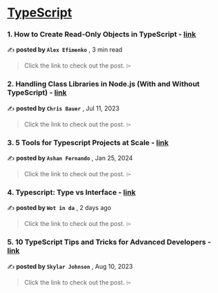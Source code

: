 
<h1><a href=https://medium.com/tag/typescript-tips/recommended target="_blank" rel="noopener noreferrer">TypeScript</a></h1>
<h3>1. How to Create Read-Only Objects in TypeScript - <a href=https://medium.com/@alexefimenko/how-to-create-read-only-objects-in-typescript-c1444ad9f28c?source=tag_recommended_feed---------0-84----------typescript_tips----------9afb8553_9205_475d_a718_adfb3e7b1b24------- target="_blank" rel="noopener noreferrer">link</a></h3>

✍️ **posted by `Alex Efimenko`** <date> , 3 min read</date>

<blockquote>Click the link to check out the post. ⌲</blockquote>

<h3>2. Handling Class Libraries in Node.js (With and Without TypeScript) - <a href=https://medium.com/better-programming/handling-class-libraries-in-node-js-with-and-without-typescript-39b73b2186b6?source=tag_recommended_feed---------1-107----------typescript_tips----------9afb8553_9205_475d_a718_adfb3e7b1b24------- target="_blank" rel="noopener noreferrer">link</a></h3>

✍️ **posted by `Chris Bauer`** <date> , Jul 11, 2023</date>

<blockquote>Click the link to check out the post. ⌲</blockquote>

<h3>3. 5 Tools for Typescript Projects at Scale - <a href=https://medium.com/bitsrc/5-tools-for-typescript-projects-at-scale-05667f8a0ae0?source=tag_recommended_feed---------2-85----------typescript_tips----------9afb8553_9205_475d_a718_adfb3e7b1b24------- target="_blank" rel="noopener noreferrer">link</a></h3>

✍️ **posted by `Ashan Fernando`** <date> , Jan 25, 2024</date>

<blockquote>Click the link to check out the post. ⌲</blockquote>

<h3>4. Typescript: Type vs Interface - <a href=https://medium.com/@wotinda/typescript-type-vs-interface-31f9be034aec?source=tag_recommended_feed---------3-84----------typescript_tips----------9afb8553_9205_475d_a718_adfb3e7b1b24------- target="_blank" rel="noopener noreferrer">link</a></h3>

✍️ **posted by `Wot in da`** <date> , 2 days ago</date>

<blockquote>Click the link to check out the post. ⌲</blockquote>

<h3>5. 10 TypeScript Tips and Tricks for Advanced Developers - <a href=https://medium.com/@codegirljs/10-typescript-tips-and-tricks-for-advanced-developers-25db6fe6aa72?source=tag_recommended_feed---------4-85----------typescript_tips----------9afb8553_9205_475d_a718_adfb3e7b1b24------- target="_blank" rel="noopener noreferrer">link</a></h3>

✍️ **posted by `Skylar Johnson`** <date> , Aug 10, 2023</date>

<blockquote>Click the link to check out the post. ⌲</blockquote>

